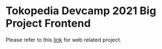 # Tokopedia Devcamp 2021 Big Project Frontend

Please refer to this [link](http://github.com/mazipan/react-workshop/) for web related project.